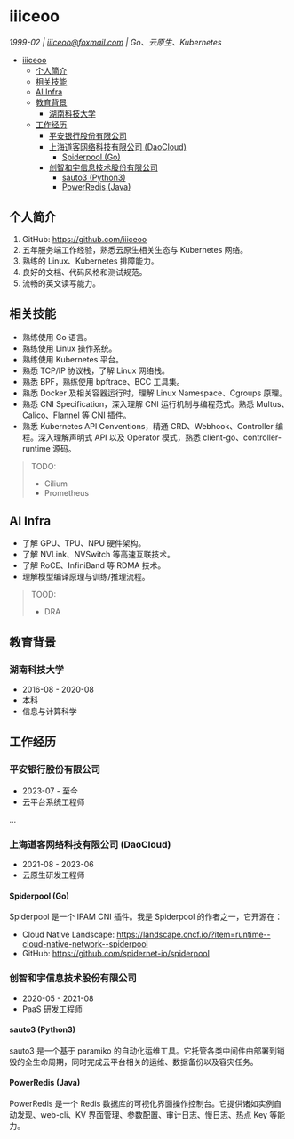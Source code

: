 # iiiceoo

*1999-02 | <iiiceoo@foxmail.com> | Go、云原生、Kubernetes*

- [iiiceoo](#iiiceoo)
  - [个人简介](#个人简介)
  - [相关技能](#相关技能)
  - [AI Infra](#ai-infra)
  - [教育背景](#教育背景)
    - [湖南科技大学](#湖南科技大学)
  - [工作经历](#工作经历)
    - [平安银行股份有限公司](#平安银行股份有限公司)
    - [上海道客网络科技有限公司 (DaoCloud)](#上海道客网络科技有限公司-daocloud)
      - [Spiderpool (Go)](#spiderpool-go)
    - [创智和宇信息技术股份有限公司](#创智和宇信息技术股份有限公司)
      - [sauto3 (Python3)](#sauto3-python3)
      - [PowerRedis (Java)](#powerredis-java)

## 个人简介

1. GitHub: <https://github.com/iiiceoo>
2. 五年服务端工作经验，熟悉云原生相关生态与 Kubernetes 网络。
3. 熟练的 Linux、Kubernetes 排障能力。
4. 良好的文档、代码风格和测试规范。
5. 流畅的英文读写能力。

## 相关技能

- 熟练使用 Go 语言。
- 熟练使用 Linux 操作系统。
- 熟练使用 Kubernetes 平台。
- 熟悉 TCP/IP 协议栈，了解 Linux 网络栈。
- 熟悉 BPF，熟练使用 bpftrace、BCC 工具集。
- 熟悉 Docker 及相关容器运行时，理解 Linux Namespace、Cgroups 原理。
- 熟悉 CNI Specification，深入理解 CNI 运行机制与编程范式。熟悉 Multus、Calico、Flannel 等 CNI 插件。
- 熟悉 Kubernetes API Conventions，精通 CRD、Webhook、Controller 编程。深入理解声明式 API 以及 Operator 模式，熟悉 client-go、controller-runtime 源码。

> TODO:
>
> - Cilium
> - Prometheus

## AI Infra

- 了解 GPU、TPU、NPU 硬件架构。
- 了解 NVLink、NVSwitch 等高速互联技术。
- 了解 RoCE、InfiniBand 等 RDMA 技术。
- 理解模型编译原理与训练/推理流程。

> TOOD:
>
> - DRA

## 教育背景

### 湖南科技大学

- 2016-08 - 2020-08
- 本科
- 信息与计算科学

## 工作经历

### 平安银行股份有限公司

- 2023-07 - 至今
- 云平台系统工程师

...

### 上海道客网络科技有限公司 (DaoCloud)

- 2021-08 - 2023-06
- 云原生研发工程师

#### Spiderpool (Go)

Spiderpool 是一个 IPAM CNI 插件。我是 Spiderpool 的作者之一，它开源在：

- Cloud Native Landscape: <https://landscape.cncf.io/?item=runtime--cloud-native-network--spiderpool>
- GitHub: <https://github.com/spidernet-io/spiderpool>

### 创智和宇信息技术股份有限公司

- 2020-05 - 2021-08
- PaaS 研发工程师

#### sauto3 (Python3)

sauto3 是一个基于 paramiko 的自动化运维工具。它托管各类中间件由部署到销毁的全生命周期，同时完成云平台相关的运维、数据备份以及容灾任务。

#### PowerRedis (Java)

PowerRedis 是一个 Redis 数据库的可视化界面操作控制台。它提供诸如实例自动发现、web-cli、KV 界面管理、参数配置、审计日志、慢日志、热点 Key 等能力。
